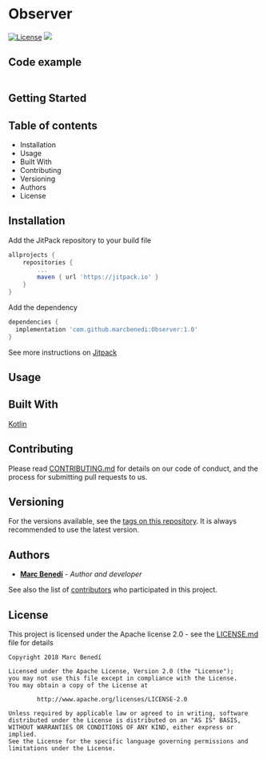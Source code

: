 # Observer
[![License](https://img.shields.io/badge/License-Apache%202.0-blue.svg)](https://opensource.org/licenses/Apache-2.0)
[![](https://jitpack.io/v/marcbenedi/Observer.svg)](https://jitpack.io/#marcbenedi/Observer)

## Code example
```cpp
```

## Getting Started


## Table of contents
* Installation
* Usage
* Built With
* Contributing
* Versioning
* Authors
* License

## Installation
Add the JitPack repository to your build file
```gradle
allprojects {
	repositories {
		...
		maven { url 'https://jitpack.io' }
	}
}
```

Add the dependency
```gradle
dependencies {
  implementation 'com.github.marcbenedi:Observer:1.0'
}
```

See more instructions on [Jitpack](https://jitpack.io/#marcbenedi/Observer)

## Usage

## Built With
[Kotlin](https://kotlinlang.org/)

## Contributing

Please read [CONTRIBUTING.md](https://gist.github.com/PurpleBooth/b24679402957c63ec426) for details on our code of conduct, and the process for submitting pull requests to us.

## Versioning

For the versions available, see the [tags on this repository](https://github.com/marcbenedi/Observer/tags).
It is always recommended to use the latest version.

## Authors
* **[Marc Benedí](http://marcb.pro/)** - *Author and developer*

See also the list of [contributors](https://github.com/marcbenedi/Observer/contributors) who participated in this project.

## License

This project is licensed under the Apache license 2.0 - see the [LICENSE.md](LICENSE) file for details

```
Copyright 2018 Marc Benedí

Licensed under the Apache License, Version 2.0 (the "License");
you may not use this file except in compliance with the License.
You may obtain a copy of the License at

		http://www.apache.org/licenses/LICENSE-2.0

Unless required by applicable law or agreed to in writing, software
distributed under the License is distributed on an "AS IS" BASIS,
WITHOUT WARRANTIES OR CONDITIONS OF ANY KIND, either express or implied.
See the License for the specific language governing permissions and
limitations under the License.
```

